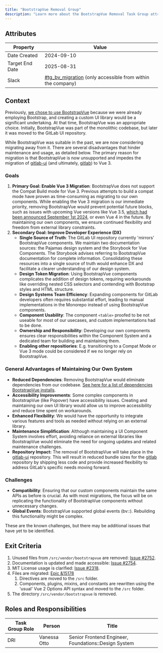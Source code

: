 ```yaml
---
title: "BootstrapVue Removal Group"
description: "Learn more about the BootstrapVue Removal Task Group attributes, goals, roles and responsibilities."
---
```


## Attributes

| Property        | Value                                                                                                                                   |
| --------------- | --------------------------------------------------------------------------------------------------------------------------------------- |
| Date Created    | 2024-09-10                                                                                                                              |
| Target End Date | 2025-08-31                                                                                                                              |
| Slack           | [#tg_bv_migration](https://gitlab.enterprise.slack.com/archives/C07LB4P1FST) (only accessible from within the company)                  |

## Context

Previously, [we chose to use BootstrapVue](https://gitlab.com/groups/gitlab-org/frontend/-/epics/1) because we were already employing Bootstrap, and creating a custom UI library would be a significant undertaking. At that time, BootstrapVue was an appropriate choice. Initially, BootstrapVue was part of the monolithic codebase, but later it was moved to the GitLab UI repository.

While BootstrapVue was suitable in the past, we are now considering migrating away from it. There are several disadvantages that hinder maintenance and usage, as detailed below. The primary reason for migration is that BootstrapVue is now unsupported and impedes the migration of [gitlab-ui](https://gitlab.com/gitlab-org/gitlab-ui) (and ultimately, [gitlab](https://gitlab.com/gitlab-org/gitlab/)) to Vue 3.

### Goals

1. **Primary Goal: Enable Vue 3 Migration**: BootstrapVue does not support the Compat Build mode for Vue 3. Previous attempts to build a compat mode have proven as time-consuming as migrating to our own components. While enabling the Vue 3 migration is our immediate priority, removing BootstrapVue would prevent potential future blocks, such as issues with upcoming Vue versions like Vue 3.5, [which had been announced September 1st 2024](https://blog.vuejs.org/posts/vue-3-5), or even Vue 4 in the future. By maintaining our own components, we ensure continued flexibility and freedom from external library constraints.
2. **Secondary Goal: Improve Developer Experience (DX)**
   - **Single Source of Truth**: The GitLab UI repository currently 'mirrors' BootstrapVue components. We maintain two documentation sources: the Pajamas design system and the Storybook for Vue Components. The Storybook advises referring to BootstrapVue documentation for complete information. Consolidating these resources into a single source of truth would enhance DX and facilitate a clearer understanding of our design system.
   - **Design Token Migration**: Using BootstrapVue components complicates the addition of design tokens, requiring workarounds like overriding nested CSS selectors and contending with Bootstrap styles and HTML structure.
   - **Design Systems Team Efficiency**: Expanding components for GitLab developers often requires substantial effort, leading to manual implementations in the Monorepo instead of using BootstrapVue components.
   - **Component Usability**: The component `<table>` proofed to be not useable for most of our usecases, and custom implementations had to be done.
   - **Ownership and Responsibility**: Developing our own components ensures clear responsibilities within the Component System and a dedicated team for building and maintaining them.
   - **Enabling other repositiories**: E.g. transitioning to a Compat Mode or Vue 3 mode could be considered if we no longer rely on BootstrapVue.

### General Advantages of Maintaining Our Own System

- **Reduced Dependencies**: Removing BootstrapVue would eliminate dependencies from our codebase. [See here for a list of dependencies BootstrapVue installs](https://github.com/bootstrap-vue/bootstrap-vue/blob/dev/package.json).
- **Accessibility Improvements**: Some complex components in BootstrapVue (like Popover) have accessibility issues. Creating and maintaining our own UI library would allow us to improve accessibility and reduce time spent on workarounds.
- **Enhanced Flexibility**: We would have the opportunity to integrate various features and tools as needed without relying on an external library.
- **Maintenance Simplification**: Although maintaining a UI Component System involves effort, avoiding reliance on external libraries like BootstrapVue would eliminate the need for ongoing updates and related maintenance challenges.
- **Repository Impact:** The removal of BootstrapVue will take place in the [gitlab-ui](https://gitlab.com/gitlab-org/gitlab-ui) repository. This will result in reduced bundle sizes for the [gitlab](https://gitlab.com/gitlab-org/gitlab/) repository by shipping less code and provide increased flexibility to address GitLab's specific needs moving forward.

### Challenges

- **Compatibility**: Ensuring that our custom components maintain the same APIs as before is crucial. As with most migrations, the focus will be on replicating the functionality of BootstrapVue components without unnecessary changes.
- **Global Events**: BootstrapVue supported global events (bv::). Rebuilding this functionality might be complex.

These are the known challenges, but there may be additional issues that have yet to be identified.

## Exit Criteria

1. Unused files from `/src/vendor/bootstrapvue` are removed: [Issue #2752](https://gitlab.com/gitlab-org/gitlab-ui/-/issues/2752).
2. Documentation is updated and made accessible: [Issue #2754](https://gitlab.com/gitlab-org/gitlab-ui/-/issues/2754).
3. MIT License usage is clarified: [Issue #2318](https://gitlab.com/gitlab-com/legal-and-compliance/-/issues/2318).
4. Files are migrated: [Epic &15178](https://gitlab.com/groups/gitlab-org/-/epics/15178)
   1. Directives are moved to the `/src` folder.
   2. Components, plugins, mixins, and constants are rewritten using the 'usual' Vue 2 Options API syntax and moved to the `/src` folder.
5. The directory `/src/vendor/bootstrapvue` is removed.

## Roles and Responsibilities

| Task Group Role | Person                   | Title                                                        |
| --------------- | ------------------------ | ------------------------------------------------------------ |
| DRI             | Vanessa Otto             | Senior Frontend Engineer, Foundations::Design System         |
